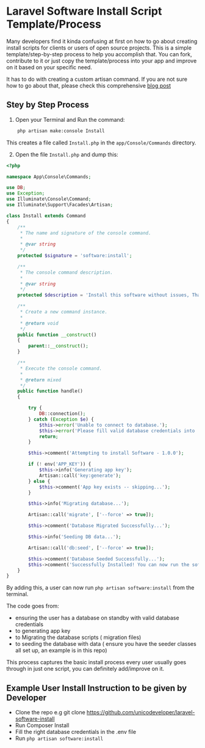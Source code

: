# Laravel Software Install Script Template/Process

Many developers find it kinda confusing at first on how to go about creating install scripts for clients or users of open source projects. This is a simple template/step-by-step process to help you accomplish that. You can fork, contribute to it or just copy the template/process into your app and improve on it based on your specific need.

It has to do with creating a custom artisan command. If you are not sure how to go about that, please check this comprehensive [blog post](http://goodheads.io/2015/12/18/how-to-create-a-custom-artisan-command-in-laravel-5/)

## Stey by Step Process

1. Open your Terminal and Run the command:

```bash
    php artisan make:console Install
```

This creates a file called `Install.php` in the `app/Console/Commands` directory.

2. Open the file `Install.php` and dump this:

```php
<?php

namespace App\Console\Commands;

use DB;
use Exception;
use Illuminate\Console\Command;
use Illuminate\Support\Facades\Artisan;

class Install extends Command
{
    /**
     * The name and signature of the console command.
     *
     * @var string
     */
    protected $signature = 'software:install';

    /**
     * The console command description.
     *
     * @var string
     */
    protected $description = 'Install this software without issues, Thanks!';

    /**
     * Create a new command instance.
     *
     * @return void
     */
    public function __construct()
    {
        parent::__construct();
    }

    /**
     * Execute the console command.
     *
     * @return mixed
     */
    public function handle()
    {

        try {
            DB::connection();
        } catch (Exception $e) {
            $this->error('Unable to connect to database.');
            $this->error('Please fill valid database credentials into .env and rerun this command.');
            return;
        }

        $this->comment('Attempting to install Software - 1.0.0');

        if (! env('APP_KEY')) {
            $this->info('Generating app key');
            Artisan::call('key:generate');
        } else {
            $this->comment('App key exists -- skipping...');
        }

        $this->info('Migrating database...');

        Artisan::call('migrate', ['--force' => true]);

        $this->comment('Database Migrated Successfully...');

        $this->info('Seeding DB data...');

        Artisan::call('db:seed', ['--force' => true]);

        $this->comment('Database Seeded Successfully...');
        $this->comment('Successfully Installed! You can now run the software');
    }
}
```

By adding this, a user can now run `php artisan software:install` from the terminal.

The code goes from:

- ensuring the user has a database on standby with valid database credentials
- to generating app key
- to Migrating the database scripts ( migration files)
- to seeding the database with data ( ensure you have the seeder classes all set up, an example is in this repo)

This process captures the basic install process every user usually goes through in just one script, you can definitely add/improve on it.

## Example User Install Instruction to be given by Developer

- Clone the repo e.g git clone https://github.com/unicodeveloper/laravel-software-install
- Run Composer Install
- Fill the right database credentials in the .env file
- Run `php artisan software:install`
